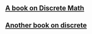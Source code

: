 ## [A book on Discrete Math](https://www.csie.ntu.edu.tw/~r97002/temp/Concrete%20Mathematics%202e.pdf)

## [Another book on discrete](http://www2.fiit.stuba.sk/~kvasnicka/Mathematics%20for%20Informatics/Rosen_Discrete_Mathematics_and_Its_Applications_7th_Edition.pdf)
